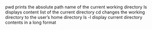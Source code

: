 pwd prints the absolute path name of the current working directory
ls displays content list of the current directory
cd changes the working directory to the user’s home directory
ls -l display current directory contents in a long format 
